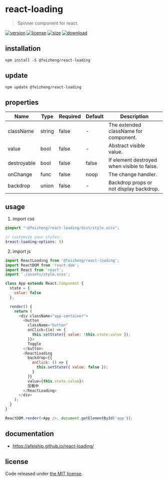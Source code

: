 # react-loading
> Spinner component for react.

[![version][version-image]][version-url]
[![license][license-image]][license-url]
[![size][size-image]][size-url]
[![download][download-image]][download-url]

## installation
```shell
npm install -S @feizheng/react-loading
```

## update
```shell
npm update @feizheng/react-loading
```

## properties
| Name        | Type   | Required | Default | Description                                 |
| ----------- | ------ | -------- | ------- | ------------------------------------------- |
| className   | string | false    | -       | The extended className for component.       |
| value       | bool   | false    | -       | Abstract visible value.                     |
| destroyable | bool   | false    | false   | If element destroyed when visible to false. |
| onChange    | func   | false    | noop    | The change handler.                         |
| backdrop    | union  | false    | -       | Backdrop props or not display backdrop.     |


## usage
1. import css
  ```scss
  @import "~@feizheng/react-loading/dist/style.scss";

  // customize your styles:
  $react-loading-options: ()
  ```
2. import js
  ```js
  import ReactLoading from '@feizheng/react-loading';
  import ReactDOM from 'react-dom';
  import React from 'react';
  import './assets/style.scss';

  class App extends React.Component {
    state = {
      value: false
    };

    render() {
      return (
        <div className="app-container">
          <button
            className="button"
            onClick={(e) => {
              this.setState({ value: !this.state.value });
            }}>
            Toggle
          </button>
          <ReactLoading
            backdrop={{
              onClick: () => {
                this.setState({ value: false });
              }
            }}
            value={this.state.value}>
            加载中
          </ReactLoading>
        </div>
      );
    }
  }

  ReactDOM.render(<App />, document.getElementById('app'));

  ```

## documentation
- https://afeiship.github.io/react-loading/


## license
Code released under [the MIT license](https://github.com/afeiship/react-loading/blob/master/LICENSE.txt).

[version-image]: https://img.shields.io/npm/v/@feizheng/react-loading
[version-url]: https://npmjs.org/package/@feizheng/react-loading

[license-image]: https://img.shields.io/npm/l/@feizheng/react-loading
[license-url]: https://github.com/afeiship/react-loading/blob/master/LICENSE.txt

[size-image]: https://img.shields.io/bundlephobia/minzip/@feizheng/react-loading
[size-url]: https://github.com/afeiship/react-loading/blob/master/dist/react-loading.min.js

[download-image]: https://img.shields.io/npm/dm/@feizheng/react-loading
[download-url]: https://www.npmjs.com/package/@feizheng/react-loading
